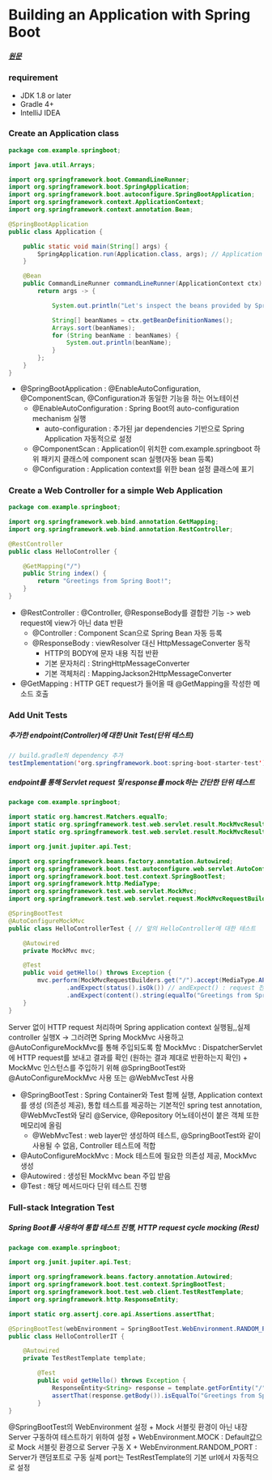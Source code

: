 # Building an Application with Spring Boot

##### [원문](https://spring.io/guides/gs/spring-boot/)

### requirement     
+ JDK 1.8 or later       
+ Gradle 4+     
+ IntelliJ IDEA        

### Create an Application class
```java
package com.example.springboot;

import java.util.Arrays;

import org.springframework.boot.CommandLineRunner;
import org.springframework.boot.SpringApplication;
import org.springframework.boot.autoconfigure.SpringBootApplication;
import org.springframework.context.ApplicationContext;
import org.springframework.context.annotation.Bean;

@SpringBootApplication
public class Application {

	public static void main(String[] args) {
		SpringApplication.run(Application.class, args); // Application 실행
	}

	@Bean
	public CommandLineRunner commandLineRunner(ApplicationContext ctx) {
		return args -> {

			System.out.println("Let's inspect the beans provided by Spring Boot:");

			String[] beanNames = ctx.getBeanDefinitionNames();
			Arrays.sort(beanNames);
			for (String beanName : beanNames) {
				System.out.println(beanName);
			}
		};
	}
}
```
+ @SpringBootApplication : @EnableAutoConfiguration, @ComponentScan, @Configuration과 동일한 기능을 하는 어노테이션        
	+ @EnableAutoConfiguration : Spring Boot의 auto-configuration mechanism 실행 
 		+ auto-configuration : 추가된 jar dependencies 기반으로 Spring Application 자동적으로 설정
 	+ @ComponentScan : Application이 위치한 com.example.springboot 하위 패키지 클래스에 component scan 실행(자동 bean 등록)
 	+ @Configuration : Application context를 위한 bean 설정 클래스에 표기
                
### Create a Web Controller for a simple Web Application
```java
package com.example.springboot;

import org.springframework.web.bind.annotation.GetMapping;
import org.springframework.web.bind.annotation.RestController;

@RestController
public class HelloController {

	@GetMapping("/")
	public String index() {
		return "Greetings from Spring Boot!";
	}
}
``` 
    
+ @RestController : @Controller, @ResponseBody를 결합한 기능 -> web request에 view가 아닌 data 반환
	+ @Controller : Component Scan으로 Spring Bean 자동 등록
	+ @ResponseBody : viewResolver 대신 HttpMessageConverter 동작
		+ HTTP의 BODY에 문자 내용 직접 반환
		+ 기본 문자처리 : StringHttpMessageConverter
		+ 기본 객체처리 : MappingJackson2HttpMessageConverter
+ @GetMapping : HTTP GET request가 들어올 때 @GetMapping을 작성한 메소드 호출    

### Add Unit Tests
##### 추가한 endpoint(Controller)에 대한 Unit Test(단위 테스트)
```java
// build.gradle의 dependency 추가
testImplementation('org.springframework.boot:spring-boot-starter-test') // Junit4 사용을 위함
```      
##### endpoint를 통해 Servlet request 및 response를 mock하는 간단한 단위 테스트 
```java
package com.example.springboot;

import static org.hamcrest.Matchers.equalTo;
import static org.springframework.test.web.servlet.result.MockMvcResultMatchers.content;
import static org.springframework.test.web.servlet.result.MockMvcResultMatchers.status;

import org.junit.jupiter.api.Test;

import org.springframework.beans.factory.annotation.Autowired;
import org.springframework.boot.test.autoconfigure.web.servlet.AutoConfigureMockMvc;
import org.springframework.boot.test.context.SpringBootTest;
import org.springframework.http.MediaType;
import org.springframework.test.web.servlet.MockMvc;
import org.springframework.test.web.servlet.request.MockMvcRequestBuilders;

@SpringBootTest
@AutoConfigureMockMvc
public class HelloControllerTest { // 앞의 HelloController에 대한 테스트

	@Autowired
	private MockMvc mvc;

	@Test
	public void getHello() throws Exception {
		mvc.perform(MockMvcRequestBuilders.get("/").accept(MediaType.APPLICATION_JSON)) // perform() : requeset 전송, accept(MediaType.APPLICATION_JSON) : response JSON으로 반환
				.andExpect(status().isOk()) // andExpect() : request 전송 결과(response)를 검증 및 확인, isOk() : 상태 코드 200
				.andExpect(content().string(equalTo("Greetings from Spring Boot!"))); // content() : response 정보 검증
	}
}
```
Server 없이 HTTP request 처리하며 Spring application context 실행됨,,실제 controller 실행X
-> 그러려면 Spring MockMvc 사용하고 @AutoConfigureMockMvc를 통해 주입되도록 함
MockMvc : DispatcherServlet에 HTTP request를 보내고 결과를 확인 (원하는 결과 제대로 반환하는지 확인)
	+ MockMvc 인스턴스를 주입하기 위해 @SpringBootTest와 @AutoConfigureMockMvc 사용 또는 @WebMvcTest 사용
+ @SpringBootTest : Spring Container와 Test 함께 실행, Application context를 생성 (의존성 제공), 통합 테스트를 제공하는 기본적인 spring test annotation, @WebMvcTest와 달리 @Service, @Repository 어노테이션이 붙은 객체 또한 메모리에 올림
	+ @WebMvcTest : web layer만 생성하여 테스트, @SpringBootTest와 같이 사용될 수 없음, Controller 테스트에 적합
+ @AutoConfigureMockMvc : Mock 테스트에 필요한 의존성 제공, MockMvc 생성
+ @Autowired : 생성된 MockMvc bean 주입 받음
+ @Test : 해당 메서드마다 단위 테스트 진행

### Full-stack Integration Test
##### Spring Boot를 사용하여 통합 테스트 진행, HTTP request cycle mocking (Rest)
```java
package com.example.springboot;

import org.junit.jupiter.api.Test;

import org.springframework.beans.factory.annotation.Autowired;
import org.springframework.boot.test.context.SpringBootTest;
import org.springframework.boot.test.web.client.TestRestTemplate;
import org.springframework.http.ResponseEntity;

import static org.assertj.core.api.Assertions.assertThat;

@SpringBootTest(webEnvironment = SpringBootTest.WebEnvironment.RANDOM_PORT) // 내장된 server가 임의의 port로 시작 -> 실제 Servlet 환경 구성,,처럼?
public class HelloControllerIT {

	@Autowired
	private TestRestTemplate template;

    	@Test
    	public void getHello() throws Exception {
        	ResponseEntity<String> response = template.getForEntity("/", String.class);
        	assertThat(response.getBody()).isEqualTo("Greetings from Spring Boot!");
    	}
}
```
     
@SpringBootTest의 WebEnvironment 설정
	+ Mock 서블릿 환경이 아닌 내장 Server 구동하여 테스트하기 위하여 설정
	+ WebEnvironment.MOCK : Default값으로 Mock 서블릿 환경으로 Server 구동 X
	+ WebEnvironment.RANDOM_PORT : Server가 랜덤포트로 구동
실제 port는 TestRestTemplate의 기본 url에서 자동적으로 설정
